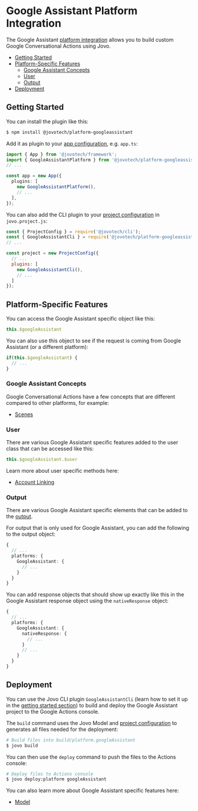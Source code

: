 # Google Assistant Platform Integration

The Google Assistant [platform integration](../docs/platforms.md) allows you to build custom Google Conversational Actions using Jovo.

- [Getting Started](#getting-started)
- [Platform-Specific Features](#platform-specific-features)
  - [Google Assistant Concepts](#google-assistant-concepts)
  - [User](#user)
  - [Output](#output)
- [Deployment](#deployment)

## Getting Started

You can install the plugin like this:

```sh
$ npm install @jovotech/platform-googleassistant
```

Add it as plugin to your [app configuration](../docs/app-config.md), e.g. `app.ts`:

```typescript
import { App } from '@jovotech/framework';
import { GoogleAssistantPlatform } from '@jovotech/platform-googleassistant';
// ...

const app = new App({
  plugins: [
    new GoogleAssistantPlatform(),
    // ...
  ],
});
```

You can also add the CLI plugin to your [project configuration](../docs/project-config.md) in `jovo.project.js`:

```js
const { ProjectConfig } = require('@jovotech/cli');
const { GoogleAssistantCli } = require('@jovotech/platform-googleassistant');
// ...

const project = new ProjectConfig({
  // ...
  plugins: [
    new GoogleAssistantCli(),
    // ...
  ]
});
```

## Platform-Specific Features

You can access the Google Assistant specific object like this:

```typescript
this.$googleAssistant
```

You can also use this object to see if the request is coming from Google Assistant (or a different platform):

```typescript
if(this.$googleAssistant) {
  // ...
}
```

### Google Assistant Concepts

Google Conversational Actions have a few concepts that are different compared to other platforms, for example:

* [Scenes](./docs/scenes.md)


### User

There are various Google Assistant specific features added to the user class that can be accessed like this:

```typescript
this.$googleAssistant.$user
```

Learn more about user specific methods here:

* [Account Linking](./docs/account-linking.md)



### Output

There are various Google Assistant specific elements that can be added to the [output](../../docs/output.md).

For output that is only used for Google Assistant, you can add the following to the output object:

```typescript
{
  // ...
  platforms: {
    GoogleAssistant: {
      // ...
    }
  }
}
```

You can add response objects that should show up exactly like this in the Google Assistant response object using the `nativeResponse` object:

```typescript
{
  // ...
  platforms: {
    GoogleAssistant: {
      nativeResponse: {
        // ...
      }
      // ...
    }
  }
}
```

## Deployment

You can use the Jovo CLI plugin `GoogleAssistantCli` (learn how to set it up in the [getting started section](#getting-started)) to build and deploy the Google Assistant project to the Google Actions console.

The `build` command uses the Jovo Model and [project configuration](../../docs/project-config.md) to generates all files needed for the deployment:

```sh
# Build files into build/platform.googleAssistant
$ jovo build
```

You can then use the `deploy` command to push the files to the Actions console:

```sh
# Deploy files to Actions console
$ jovo deploy:platform googleAssistant
```

You can also learn more about Google Assistant specific features here:

* [Model](./docs/model.md)
